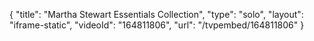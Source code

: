 {
    "title": "Martha Stewart Essentials Collection",
    "type": "solo",
    "layout": "iframe-static",
    "videoId": "164811806",
    "url": "\/tvpembed\/164811806"
}